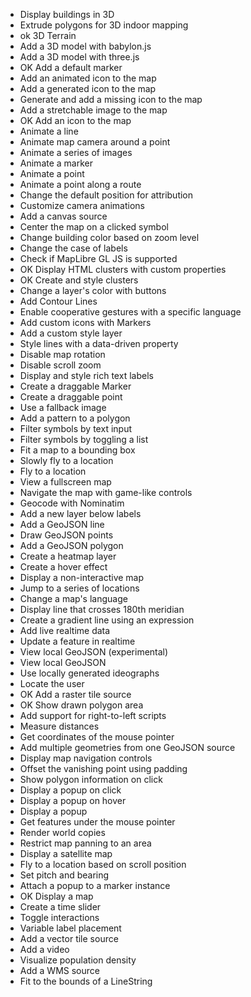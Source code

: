 -    Display buildings in 3D
-    Extrude polygons for 3D indoor mapping
- ok 3D Terrain
-    Add a 3D model with babylon.js
-    Add a 3D model with three.js
- OK Add a default marker
-    Add an animated icon to the map
-    Add a generated icon to the map
-    Generate and add a missing icon to the map
-    Add a stretchable image to the map
- OK Add an icon to the map
-    Animate a line
-    Animate map camera around a point
-    Animate a series of images
-    Animate a marker
-    Animate a point
-    Animate a point along a route
-    Change the default position for attribution
-    Customize camera animations
-    Add a canvas source
-    Center the map on a clicked symbol
-    Change building color based on zoom level
-    Change the case of labels
-    Check if MapLibre GL JS is supported
- OK Display HTML clusters with custom properties
- OK Create and style clusters
-    Change a layer's color with buttons
-    Add Contour Lines
-    Enable cooperative gestures with a specific language
-    Add custom icons with Markers
-    Add a custom style layer
-    Style lines with a data-driven property
-    Disable map rotation
-    Disable scroll zoom
-    Display and style rich text labels
-    Create a draggable Marker
-    Create a draggable point
-    Use a fallback image
-    Add a pattern to a polygon
-    Filter symbols by text input
-    Filter symbols by toggling a list
-    Fit a map to a bounding box
-    Slowly fly to a location
-    Fly to a location
-    View a fullscreen map
-    Navigate the map with game-like controls
-    Geocode with Nominatim
-    Add a new layer below labels
-    Add a GeoJSON line
-    Draw GeoJSON points
-    Add a GeoJSON polygon
-    Create a heatmap layer
-    Create a hover effect
-    Display a non-interactive map
-    Jump to a series of locations
-    Change a map's language
-    Display line that crosses 180th meridian
-    Create a gradient line using an expression
-    Add live realtime data
-    Update a feature in realtime
-    View local GeoJSON (experimental)
-    View local GeoJSON
-    Use locally generated ideographs
-    Locate the user
- OK Add a raster tile source
- OK Show drawn polygon area
-    Add support for right-to-left scripts
-    Measure distances
-    Get coordinates of the mouse pointer
-    Add multiple geometries from one GeoJSON source
-    Display map navigation controls
-    Offset the vanishing point using padding
-    Show polygon information on click
-    Display a popup on click
-    Display a popup on hover
-    Display a popup
-    Get features under the mouse pointer
-    Render world copies
-    Restrict map panning to an area
-    Display a satellite map
-    Fly to a location based on scroll position
-    Set pitch and bearing
-    Attach a popup to a marker instance
- OK Display a map
-    Create a time slider
-    Toggle interactions
-    Variable label placement
-    Add a vector tile source
-    Add a video
-    Visualize population density
-    Add a WMS source
-    Fit to the bounds of a LineString
